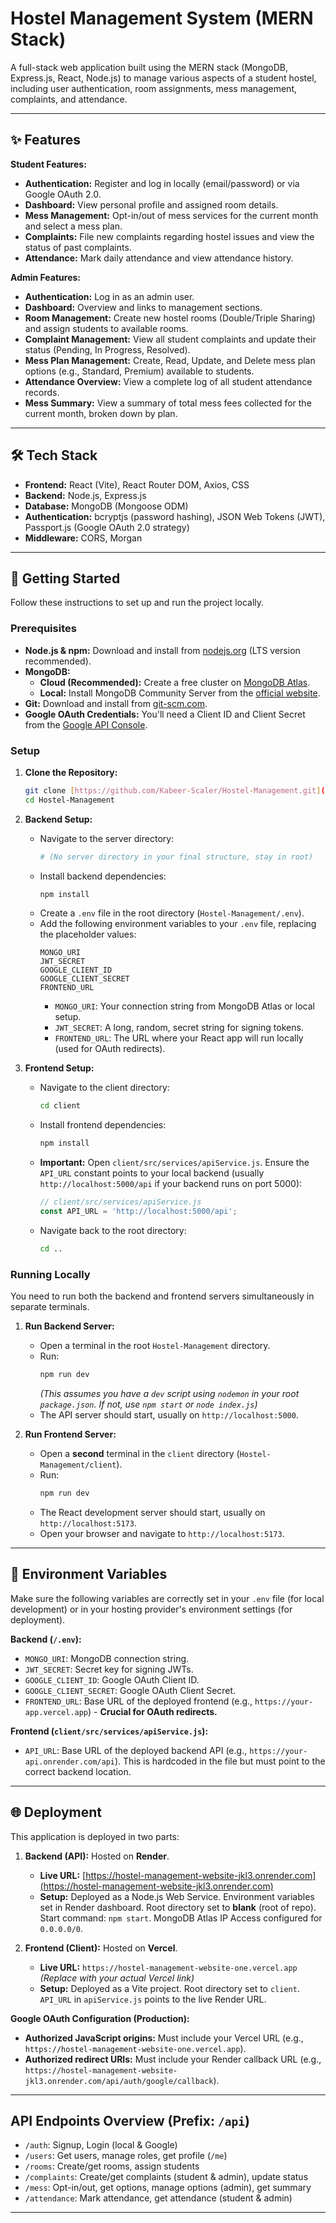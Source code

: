 # Hostel Management System (MERN Stack)

A full-stack web application built using the MERN stack (MongoDB, Express.js, React, Node.js) to manage various aspects of a student hostel, including user authentication, room assignments, mess management, complaints, and attendance.

---

## ✨ Features

**Student Features:**

* **Authentication:** Register and log in locally (email/password) or via Google OAuth 2.0.
* **Dashboard:** View personal profile and assigned room details.
* **Mess Management:** Opt-in/out of mess services for the current month and select a mess plan.
* **Complaints:** File new complaints regarding hostel issues and view the status of past complaints.
* **Attendance:** Mark daily attendance and view attendance history.

**Admin Features:**

* **Authentication:** Log in as an admin user.
* **Dashboard:** Overview and links to management sections.
* **Room Management:** Create new hostel rooms (Double/Triple Sharing) and assign students to available rooms.
* **Complaint Management:** View all student complaints and update their status (Pending, In Progress, Resolved).
* **Mess Plan Management:** Create, Read, Update, and Delete mess plan options (e.g., Standard, Premium) available to students.
* **Attendance Overview:** View a complete log of all student attendance records.
* **Mess Summary:** View a summary of total mess fees collected for the current month, broken down by plan.

---

## 🛠️ Tech Stack

* **Frontend:** React (Vite), React Router DOM, Axios, CSS
* **Backend:** Node.js, Express.js
* **Database:** MongoDB (Mongoose ODM)
* **Authentication:** bcryptjs (password hashing), JSON Web Tokens (JWT), Passport.js (Google OAuth 2.0 strategy)
* **Middleware:** CORS, Morgan

---

## 🚀 Getting Started

Follow these instructions to set up and run the project locally.

### Prerequisites

* **Node.js & npm:** Download and install from [nodejs.org](https://nodejs.org/) (LTS version recommended).
* **MongoDB:**
    * **Cloud (Recommended):** Create a free cluster on [MongoDB Atlas](https://www.mongodb.com/cloud/atlas).
    * **Local:** Install MongoDB Community Server from the [official website](https://www.mongodb.com/try/download/community).
* **Git:** Download and install from [git-scm.com](https://git-scm.com/).
* **Google OAuth Credentials:** You'll need a Client ID and Client Secret from the [Google API Console](https://console.cloud.google.com/apis/credentials).

### Setup

1.  **Clone the Repository:**
    ```bash
    git clone [https://github.com/Kabeer-Scaler/Hostel-Management.git](https://github.com/Kabeer-Scaler/Hostel-Management.git)
    cd Hostel-Management
    ```

2.  **Backend Setup:**
    * Navigate to the server directory:
        ```bash
        # (No server directory in your final structure, stay in root)
        ```
    * Install backend dependencies:
        ```bash
        npm install
        ```
    * Create a `.env` file in the root directory (`Hostel-Management/.env`).
    * Add the following environment variables to your `.env` file, replacing the placeholder values:
        ```env
        MONGO_URI
        JWT_SECRET
        GOOGLE_CLIENT_ID
        GOOGLE_CLIENT_SECRET
        FRONTEND_URL
        ```
        * `MONGO_URI`: Your connection string from MongoDB Atlas or local setup.
        * `JWT_SECRET`: A long, random, secret string for signing tokens.
        * `FRONTEND_URL`: The URL where your React app will run locally (used for OAuth redirects).

3.  **Frontend Setup:**
    * Navigate to the client directory:
        ```bash
        cd client
        ```
    * Install frontend dependencies:
        ```bash
        npm install
        ```
    * **Important:** Open `client/src/services/apiService.js`. Ensure the `API_URL` constant points to your local backend (usually `http://localhost:5000/api` if your backend runs on port 5000):
        ```javascript
        // client/src/services/apiService.js
        const API_URL = 'http://localhost:5000/api'; 
        ```
    * Navigate back to the root directory:
        ```bash
        cd .. 
        ```

### Running Locally

You need to run both the backend and frontend servers simultaneously in separate terminals.

1.  **Run Backend Server:**
    * Open a terminal in the root `Hostel-Management` directory.
    * Run:
        ```bash
        npm run dev 
        ```
        *(This assumes you have a `dev` script using `nodemon` in your root `package.json`. If not, use `npm start` or `node index.js`)*
    * The API server should start, usually on `http://localhost:5000`.

2.  **Run Frontend Server:**
    * Open a **second** terminal in the `client` directory (`Hostel-Management/client`).
    * Run:
        ```bash
        npm run dev
        ```
    * The React development server should start, usually on `http://localhost:5173`.
    * Open your browser and navigate to `http://localhost:5173`.

---

## 🔑 Environment Variables

Make sure the following variables are correctly set in your `.env` file (for local development) or in your hosting provider's environment settings (for deployment).

**Backend (`/.env`):**

* `MONGO_URI`: MongoDB connection string.
* `JWT_SECRET`: Secret key for signing JWTs.
* `GOOGLE_CLIENT_ID`: Google OAuth Client ID.
* `GOOGLE_CLIENT_SECRET`: Google OAuth Client Secret.
* `FRONTEND_URL`: Base URL of the deployed frontend (e.g., `https://your-app.vercel.app`) - **Crucial for OAuth redirects.**

**Frontend (`client/src/services/apiService.js`):**

* `API_URL`: Base URL of the deployed backend API (e.g., `https://your-api.onrender.com/api`). This is hardcoded in the file but must point to the correct backend location.

---

## 🌐 Deployment

This application is deployed in two parts:

1.  **Backend (API):** Hosted on **Render**.
    * **Live URL:** [https://hostel-management-website-jkl3.onrender.com](https://hostel-management-website-jkl3.onrender.com)
    * **Setup:** Deployed as a Node.js Web Service. Environment variables set in Render dashboard. Root directory set to **blank** (root of repo). Start command: `npm start`. MongoDB Atlas IP Access configured for `0.0.0.0/0`.

2.  **Frontend (Client):** Hosted on **Vercel**.
    * **Live URL:** `https://hostel-management-website-one.vercel.app` *(Replace with your actual Vercel link)*
    * **Setup:** Deployed as a Vite project. Root directory set to `client`. `API_URL` in `apiService.js` points to the live Render URL.

**Google OAuth Configuration (Production):**

* **Authorized JavaScript origins:** Must include your Vercel URL (e.g., `https://hostel-management-website-one.vercel.app`).
* **Authorized redirect URIs:** Must include your Render callback URL (e.g., `https://hostel-management-website-jkl3.onrender.com/api/auth/google/callback`).

---

## API Endpoints Overview (Prefix: `/api`)

* `/auth`: Signup, Login (local & Google)
* `/users`: Get users, manage roles, get profile (`/me`)
* `/rooms`: Create/get rooms, assign students
* `/complaints`: Create/get complaints (student & admin), update status
* `/mess`: Opt-in/out, get options, manage options (admin), get summary
* `/attendance`: Mark attendance, get attendance (student & admin)

---

